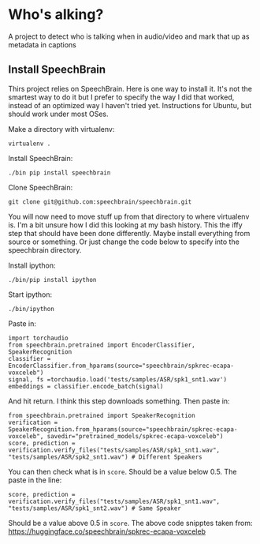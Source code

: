 # Who's alking?

A project to detect who is talking when in audio/video and mark that up as metadata in captions

## Install SpeechBrain

Thirs project relies on SpeechBrain. Here is one way to install it. It's not the smartest way to do it but I prefer to specify the way I did that worked, instead of an optimized way I haven't tried yet. Instructions for Ubuntu, but should work under most OSes.

Make a directory with virtualenv:

    virtualenv .

Install SpeechBrain:

    ./bin pip install speechbrain

Clone SpeechBrain:

    git clone git@github.com:speechbrain/speechbrain.git

You will now need to move stuff up from that directory to where virtualenv is. I'm a bit unsure how I did this looking at my bash history. This the iffy step that should have been done differently. Maybe install everything from source or something. Or just change the code below to specify into the speechbrain directory.

Install ipython:

    ./bin/pip install ipython

Start ipython:

    ./bin/ipython

Paste in:

    import torchaudio
    from speechbrain.pretrained import EncoderClassifier, SpeakerRecognition
    classifier = EncoderClassifier.from_hparams(source="speechbrain/spkrec-ecapa-voxceleb")
    signal, fs =torchaudio.load('tests/samples/ASR/spk1_snt1.wav')
    embeddings = classifier.encode_batch(signal)

And hit return. I think this step downloads something. Then paste in:

    from speechbrain.pretrained import SpeakerRecognition
    verification = SpeakerRecognition.from_hparams(source="speechbrain/spkrec-ecapa-voxceleb", savedir="pretrained_models/spkrec-ecapa-voxceleb")
    score, prediction = verification.verify_files("tests/samples/ASR/spk1_snt1.wav", "tests/samples/ASR/spk2_snt1.wav") # Different Speakers

You can then check what is in ```score```. Should be a value below 0.5. The paste in the line:

    score, prediction = verification.verify_files("tests/samples/ASR/spk1_snt1.wav", "tests/samples/ASR/spk1_snt2.wav") # Same Speaker

Should be a value above 0.5 in ```score```. The above code snipptes taken from: <https://huggingface.co/speechbrain/spkrec-ecapa-voxceleb>

